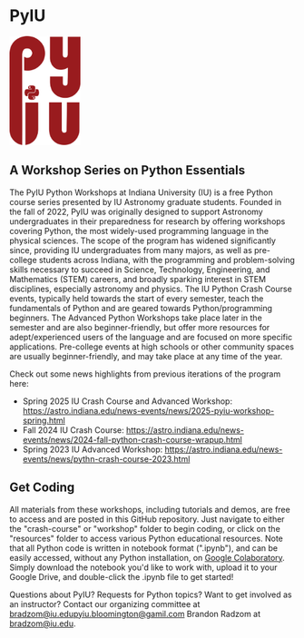 # PyIU
<img src="pyiu_logo.png" width="125" height="192">

## A Workshop Series on Python Essentials

The PyIU Python Workshops at Indiana University (IU) is a free Python course series presented by IU Astronomy graduate students. Founded in the fall of 2022, PyIU was originally designed to support Astronomy undergraduates in their preparedness for research by offering workshops covering Python, the most widely-used programming language in the physical sciences. The scope of the program has widened significantly since, providing IU undergraduates from many majors, as well as pre-college students across Indiana, with the programming and problem-solving skills necessary to succeed in Science, Technology, Engineering, and Mathematics (STEM) careers, and broadly sparking interest in STEM disciplines, especially astronomy and physics. The IU Python Crash Course events, typically held towards the start of every semester, teach the fundamentals of Python and are geared towards Python/programming beginners. The Advanced Python Workshops take place later in the semester and are also beginner-friendly, but offer more resources for adept/experienced users of the language and are focused on more specific applications. Pre-college events at high schools or other community spaces are usually beginner-friendly, and may take place at any time of the year.

Check out some news highlights from previous iterations of the program here:
- Spring 2025 IU Crash Course and Advanced Workshop: <a href="astro.indiana.edu/news-events/news/2025-pyiu-workshop-spring.html">https://astro.indiana.edu/news-events/news/2025-pyiu-workshop-spring.html</a>
- Fall 2024 IU Crash Course: <a href="astro.indiana.edu/news-events/news/2024-fall-python-crash-course-wrapup.html">https://astro.indiana.edu/news-events/news/2024-fall-python-crash-course-wrapup.html</a>
- Spring 2023 IU Advanced Workshop: <a href="astro.indiana.edu/news-events/news/2024-fall-python-crash-course-wrapup.html">https://astro.indiana.edu/news-events/news/pythn-crash-course-2023.html</a>

## Get Coding

All materials from these workshops, including tutorials and demos, are free to access and are posted in this GitHub repository. Just navigate to either the "crash-course" or "workshop" folder to begin coding, or click on the "resources" folder to access various Python educational resources. Note that all Python code is written in notebook format (".ipynb"), and can be easily accessed, without any Python installation, on <a href="https://colab.google/">Google Colaboratory</a>. Simply download the notebook you'd like to work with, upload it to your Google Drive, and double-click the .ipynb file to get started!

Questions about PyIU? Requests for Python topics? Want to get involved as an instructor? Contact our organizing committee at <a href="bradzom@iu.edu">bradzom@iu.edu</a>pyiu.bloomington@gamil.com Brandon Radzom at <a href="bradzom@iu.edu">bradzom@iu.edu</a>.

